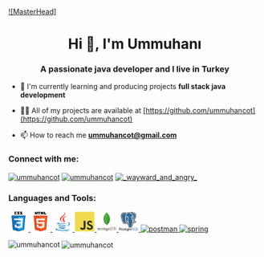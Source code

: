 [![MasterHead]]([https://javatrainingcalifornia.wordpress.com/wp-content/uploads/2021/02/untitled-design-48.png?w=768](https://encrypted-tbn0.gstatic.com/images?q=tbn:ANd9GcTSDBQN6dIZggWi_iAi-sTIii8VvSH4guRtdg&s))
<h1 align="center">Hi 👋, I'm Ummuhanı</h1>
<h3 align="center">A passionate java developer and I live in Turkey</h3>

- 🌱 I'm currently learning and producing projects **full stack java development**

- 👨‍💻 All of my projects are available at [https://github.com/ummuhancot](https://github.com/ummuhancot)

- 📫 How to reach me **ummuhancot@gmail.com**

<h3 align="left">Connect with me:</h3>
<p align="left">
<a href="https://twitter.com/ummuhancot" target="blank"><img align="center" src="https://raw.githubusercontent.com/rahuldkjain/github-profile-readme-generator/master/src/images/icons/Social/twitter.svg" alt="ummuhancot" height="30" width="40" /></a>
<a href="https://linkedin.com/in/ummuhancot" target="blank"><img align="center" src="https://raw.githubusercontent.com/rahuldkjain/github-profile-readme-generator/master/src/images/icons/Social/linked-in-alt.svg" alt="ummuhancot" height="30" width="40" /></a>
<a href="https://instagram.com/_wayward_and_angry_" target="blank"><img align="center" src="https://raw.githubusercontent.com/rahuldkjain/github-profile-readme-generator/master/src/images/icons/Social/instagram.svg" alt="_wayward_and_angry_" height="30" width="40" /></a>
</p>

<h3 align="left">Languages and Tools:</h3>
<p align="left"> <a href="https://www.w3schools.com/css/" target="_blank" rel="noreferrer"> <img src="https://raw.githubusercontent.com/devicons/devicon/master/icons/css3/css3-original-wordmark.svg" alt="css3" width="40" height="40"/> </a> <a href="https://www.w3.org/html/" target="_blank" rel="noreferrer"> <img src="https://raw.githubusercontent.com/devicons/devicon/master/icons/html5/html5-original-wordmark.svg" alt="html5" width="40" height="40"/> </a> <a href="https://www.java.com" target="_blank" rel="noreferrer"> <img src="https://raw.githubusercontent.com/devicons/devicon/master/icons/java/java-original.svg" alt="java" width="40" height="40"/> </a> <a href="https://developer.mozilla.org/en-US/docs/Web/JavaScript" target="_blank" rel="noreferrer"> <img src="https://raw.githubusercontent.com/devicons/devicon/master/icons/javascript/javascript-original.svg" alt="javascript" width="40" height="40"/> </a> <a href="https://www.mongodb.com/" target="_blank" rel="noreferrer"> <img src="https://raw.githubusercontent.com/devicons/devicon/master/icons/mongodb/mongodb-original-wordmark.svg" alt="mongodb" width="40" height="40"/> </a> <a href="https://www.postgresql.org" target="_blank" rel="noreferrer"> <img src="https://raw.githubusercontent.com/devicons/devicon/master/icons/postgresql/postgresql-original-wordmark.svg" alt="postgresql" width="40" height="40"/> </a> <a href="https://postman.com" target="_blank" rel="noreferrer"> <img src="https://www.vectorlogo.zone/logos/getpostman/getpostman-icon.svg" alt="postman" width="40" height="40"/> </a> <a href="https://spring.io/" target="_blank" rel="noreferrer"> <img src="https://www.vectorlogo.zone/logos/springio/springio-icon.svg" alt="spring" width="40" height="40"/> </a> </p>

<p><img align="left" src="https://github-readme-stats.vercel.app/api/top-langs?username=ummuhancot&show_icons=true&locale=en&layout=compact" alt="ummuhancot" /></p>

<p>&nbsp;<img align="center" src="https://github-readme-stats.vercel.app/api?username=ummuhancot&show_icons=true&locale=en" alt="ummuhancot" /></p>

